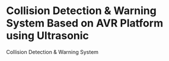 # Collision Detection & Warning System Based on AVR Platform using Ultrasonic
Collision Detection &amp; Warning System
